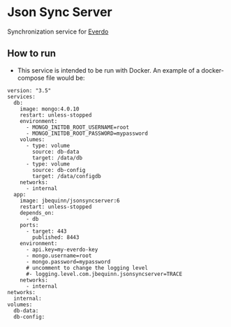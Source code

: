 # Json Sync Server
Synchronization service for [Everdo](https://everdo.net/)

## How to run
* This service is intended to be run with Docker. An example of a docker-compose file would be:
```
version: "3.5"
services:
  db:
    image: mongo:4.0.10
    restart: unless-stopped
    environment:
      - MONGO_INITDB_ROOT_USERNAME=root
      - MONGO_INITDB_ROOT_PASSWORD=mypassword
    volumes:
      - type: volume
        source: db-data
        target: /data/db
      - type: volume
        source: db-config
        target: /data/configdb
    networks:
      - internal
  app:
    image: jbequinn/jsonsyncserver:6
    restart: unless-stopped
    depends_on:
      - db
    ports:
      - target: 443
        published: 8443
    environment:
      - api.key=my-everdo-key
      - mongo.username=root
      - mongo.password=mypassword
      # uncomment to change the logging level
      #- logging.level.com.jbequinn.jsonsyncserver=TRACE
    networks:
      - internal
networks:
  internal:
volumes:
  db-data:
  db-config:
```
